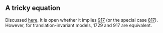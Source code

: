 ## A tricky equation

Discussed [here](https://leanprover.zulipchat.com/#narrow/channel/458659-Equational/topic/Outstanding.20equations.2C.20v1).  It is open whether it implies [917](https://teorth.github.io/equational_theories/implications/?917) (or the special case [817](https://teorth.github.io/equational_theories/implications/?817)).  However, for translation-invariant models, 1729 and 917 are equivalent.
